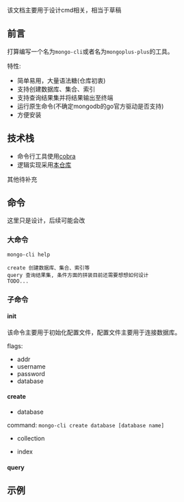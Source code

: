 该文档主要用于设计cmd相关，相当于草稿

## 前言

打算编写一个名为`mongo-cli`或者名为`mongoplus-plus`的工具。

特性:

- 简单易用，大量语法糖(仓库初衷)
- 支持创建数据库、集合、索引
- 支持查询结果集并将结果输出至终端
- 运行原生命令(不确定mongodb的go官方驱动是否支持)
- 方便安装

## 技术栈

- 命令行工具使用[cobra](https://github.com/spf13/cobra)
- 逻辑实现采用[本仓库](https://github.com/here-Leslie-Lau/mongo-plus)

其他待补充

## 命令

这里只是设计，后续可能会改

### 大命令

```shell
mongo-cli help

create 创建数据库、集合、索引等
query 查询结果集, 条件方面的拼装目前还需要想想如何设计
TODO...
```

### 子命令

#### init

该命令主要用于初始化配置文件，配置文件主要用于连接数据库。

flags:

- addr
- username
- password
- database

#### create

- database

command: `mongo-cli create database [database name]`

- collection

- index

#### query

## 示例
